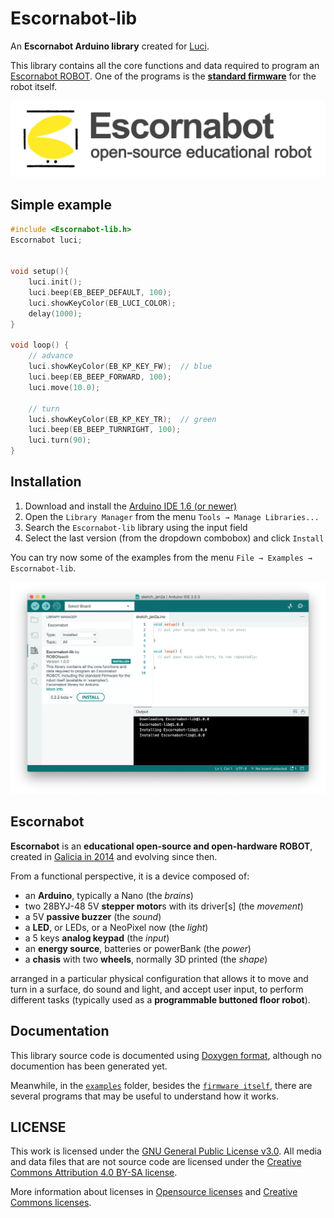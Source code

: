 # Escornabot-lib
An **Escornabot Arduino library** created for [Luci](https://github.com/roboteach-es/escornabot-luci).

This library contains all the core functions and data required to program an [Escornabot ROBOT](https://roboteach.es/escornabot). One of the programs is the [**standard firmware**](examples/Firmware/) for the robot itself.

![Escornabot-REOS](images/Escornabot-OSER.svg)

## Simple example

```cpp
#include <Escornabot-lib.h>
Escornabot luci;


void setup(){
	luci.init();
	luci.beep(EB_BEEP_DEFAULT, 100);
	luci.showKeyColor(EB_LUCI_COLOR);
	delay(1000);
}

void loop() {
	// advance
	luci.showKeyColor(EB_KP_KEY_FW);  // blue
	luci.beep(EB_BEEP_FORWARD, 100);
	luci.move(10.0);

	// turn
	luci.showKeyColor(EB_KP_KEY_TR);  // green
	luci.beep(EB_BEEP_TURNRIGHT, 100);
	luci.turn(90);
}
```

## Installation

1.  Download and install the [Arduino IDE 1.6 (or newer)](https://www.arduino.cc/en/Main/Software)
2.  Open the `Library Manager` from the menu `Tools → Manage Libraries...`
3.  Search the `Escornabot-lib` library using the input field
4.  Select the last version (from the dropdown combobox) and click `Install`

You can try now some of the examples from the menu `File → Examples → Escornabot-lib`.

![Arduino2-libraries](images/Arduino2-libraries.png)


## Escornabot
**Escornabot** is an **educational open-source and open-hardware ROBOT**, created in [Galicia in 2014](https://oshwdem.org/2014/11/se-acabo-pulpo/) and evolving since then.

From a functional perspective, it is a device composed of:

* an **Arduino**, typically a Nano (the *brains*)
* two 28BYJ-48 5V **stepper motor**s with its driver[s] (the *movement*)
* a 5V **passive buzzer** (the *sound*)
* a **LED**, or LEDs, or a NeoPixel now (the *light*)
* a 5 keys **analog keypad** (the *input*)
* an **energy source**, batteries or powerBank (the *power*)
* a **chasis** with two **wheels**, normally 3D printed (the *shape*)

arranged in a particular physical configuration that allows it to move and turn in a surface, do sound and light, and accept user input, to perform different tasks (typically used as a **programmable buttoned floor robot**).


## Documentation
This library source code is documented using [Doxygen format](https://www.doxygen.org/manual/commands.html), although no documention has been generated yet.

Meanwhile, in the [`examples`](examples/) folder, besides the [`firmware itself`](examples/Firmware/), there are several programs that may be useful to understand how it works.


## LICENSE

This work is licensed under the [GNU General Public License v3.0](LICENSE). All media and data files that are not source code are licensed under the [Creative Commons Attribution 4.0 BY-SA license](LICENSE-CCBYSA40).

More information about licenses in [Opensource licenses](https://opensource.org/licenses/) and [Creative Commons licenses](https://creativecommons.org/licenses/).

